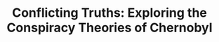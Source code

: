 ---
title:  "Conflicting Truths: Exploring the Conspiracy Theories of Chernobyl"
category: ['pop']
classes: ['embed','iframe','arcgis']
excerpt: "This project examines Chernobyl conspiracy theories and their consequences for how we understand large-scale tragedies. "
description: "The following project aims to analyze Chernobyl conspiracies originating from Soviet Russia, Ukraine, and the United States, in an attempt to trace their origins and explore their deeper consequences for how we understand any instance of large-scale tragedy. This project argues that although conspiracy theories muddle the truth of tragic events, allowing a lack of accountability and making it more difficult to prevent such events from happening again, there is value in analyzing their origins and meanings. Conspiracy theories should not necessarily be considered truthful, however, they can provide insight into the emotional responses victims of tragic events have."
header: 
    # overlay_image: assets/images/damato.jpg
    teaser: assets/images/damato.jpg
contributors:
    - name: Clare D'Amato
      bio: "'23 runs for Swarthmore's Cross Country and Track & Field teams and writes for The Phoenix. In her free time, she enjoys reading about crazy conspiracy theories and baking."
embed:
  type: arcgis
  id: 15TaeH
  url: https://arcg.is/15TaeH
---